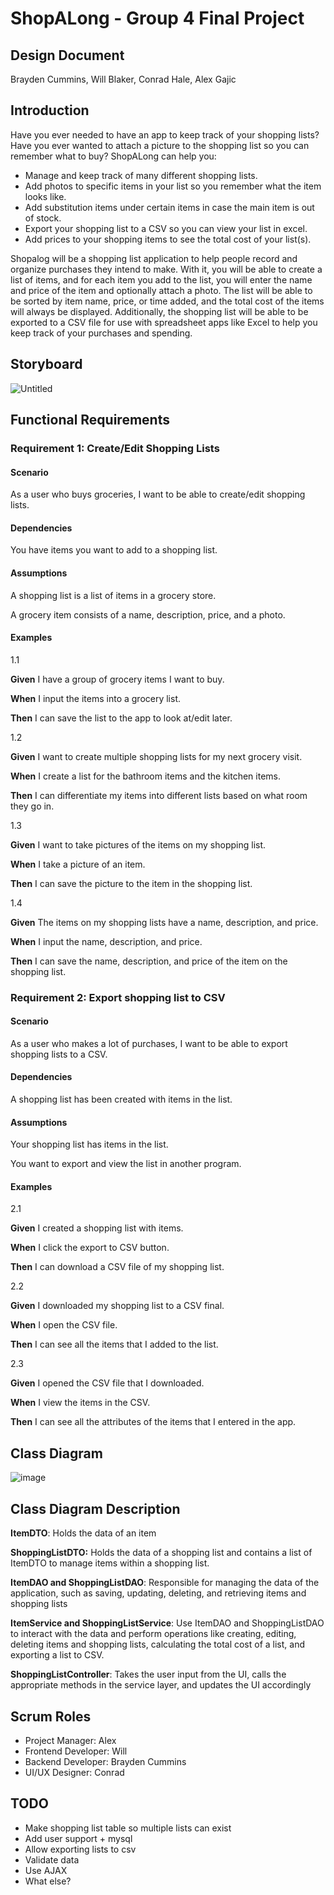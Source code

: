 # ShopALong - Group 4 Final Project

## Design Document

Brayden Cummins, Will Blaker, Conrad Hale, Alex Gajic

## Introduction

Have you ever needed to have an app to keep track of your shopping lists? Have you ever wanted to attach a picture to
the shopping list so you can remember what to buy? ShopALong can help you:

* Manage and keep track of many different shopping lists.
* Add photos to specific items in your list so you remember what the item looks like.
* Add substitution items under certain items in case the main item is out of stock.
* Export your shopping list to a CSV so you can view your list in excel.
* Add prices to your shopping items to see the total cost of your list(s).

Shopalog will be a shopping list application to help people record and organize purchases they intend to make.
With it, you will be able to create a list of items, and for each item you add to the list, you will enter the name
and price of the item and optionally attach a photo.
The list will be able to be sorted by item name, price, or time added, and the total cost of the items will always
be displayed.
Additionally, the shopping list will be able to be exported to a CSV file for use with spreadsheet apps like Excel to
help you keep track of your purchases and spending.

## Storyboard

![Untitled](https://github.com/gajicav/ShoppingAppFinal/assets/89746050/0086308b-8ed0-4ae9-b3f8-3f851c220188)

## Functional Requirements

### Requirement 1: Create/Edit Shopping Lists

#### Scenario

As a user who buys groceries, I want to be able to create/edit shopping lists.

#### Dependencies

You have items you want to add to a shopping list.

#### Assumptions

A shopping list is a list of items in a grocery store.

A grocery item consists of a name, description, price, and a photo.

#### Examples

1.1

**Given** I have a group of grocery items I want to buy.

**When** I input the items into a grocery list.

**Then** I can save the list to the app to look at/edit later.

1.2

**Given** I want to create multiple shopping lists for my next grocery visit.

**When** I create a list for the bathroom items and the kitchen items.

**Then** I can differentiate my items into different lists based on what room they go in.

1.3

**Given** I want to take pictures of the items on my shopping list.

**When** I take a picture of an item.

**Then** I can save the picture to the item in the shopping list.

1.4

**Given** The items on my shopping lists have a name, description, and price.

**When** I input the name, description, and price.

**Then** I can save the name, description, and price of the item on the shopping list.

### Requirement 2: Export shopping list to CSV

#### Scenario

As a user who makes a lot of purchases, I want to be able to export shopping lists to a CSV.

#### Dependencies

A shopping list has been created with items in the list.

#### Assumptions

Your shopping list has items in the list.

You want to export and view the list in another program.

#### Examples

2.1

**Given** I created a shopping list with items.

**When** I click the export to CSV button.

**Then** I can download a CSV file of my shopping list.

2.2

**Given** I downloaded my shopping list to a CSV final.

**When** I open the CSV file.

**Then** I can see all the items that I added to the list.

2.3

**Given** I opened the CSV file that I downloaded.

**When** I view the items in the CSV.

**Then** I can see all the attributes of the items that I entered in the app.

## Class Diagram

![image](https://github.com/gajicav/ShoppingAppFinal/assets/71296854/f9c29678-5c7e-464d-b979-f3f4f703efab)

## Class Diagram Description

**ItemDTO**: Holds the data of an item

**ShoppingListDTO:** Holds the data of a shopping list and contains a list of ItemDTO to manage items within a shopping
list.

**ItemDAO and ShoppingListDAO**: Responsible for managing the data of the application, such as saving, updating,
deleting, and retrieving items and shopping lists

**ItemService and ShoppingListService**: Use ItemDAO and ShoppingListDAO to interact with the data and perform
operations like creating, editing, deleting items and shopping lists, calculating the total cost of a list, and
exporting a list to CSV.

**ShoppingListController**: Takes the user input from the UI, calls the appropriate methods in the service layer, and
updates the UI accordingly

## Scrum Roles

* Project Manager: Alex
* Frontend Developer: Will
* Backend Developer: Brayden Cummins
* UI/UX Designer: Conrad

## TODO

* Make shopping list table so multiple lists can exist
* Add user support + mysql
* Allow exporting lists to csv
* Validate data
* Use AJAX
* What else?
